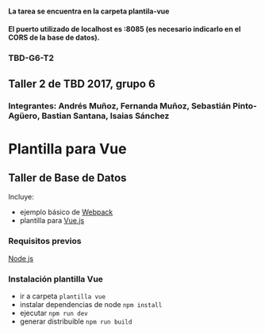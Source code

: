 #### La tarea se encuentra en la carpeta plantila-vue
#### El puerto utilizado de localhost es :8085 (es necesario indicarlo en el CORS de la base de datos).

### TBD-G6-T2

## Taller 2 de TBD 2017, grupo 6 
### Integrantes: Andrés Muñoz, Fernanda Muñoz, Sebastián Pinto-Agüero, Bastian Santana, Isaias Sánchez

# Plantilla para Vue
## Taller de Base de Datos

Incluye:
* ejemplo básico de [Webpack](https://webpack.github.io/)
* plantilla para [Vue.js](https://vuejs.org/)

### Requisitos previos
 [Node js](https://nodejs.org/es/download/)

### Instalación plantilla Vue

* ir a carpeta `plantilla vue`
* instalar dependencias de node `npm install`
* ejecutar `npm run dev`
* generar distribuible `npm run build`

